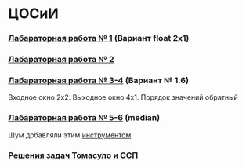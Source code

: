 # ЦОСиИ 
### [Лабараторная работа № 1](https://github.com/andrejHurynovic/bsuirLabs/tree/main/term6/АВП/АВП%2C%20ЛР%20№%201) (Вариант float 2x1)
### [Лабараторная работа № 2](https://github.com/andrejHurynovic/bsuirLabs/tree/main/term6/АВП/АВП%2C%20ЛР%20№%202) 
### [Лабараторная работа № 3-4](https://github.com/andrejHurynovic/bsuirLabs/tree/main/term6/АВП/АВП%2C%20ЛР%20№%203-4) (Вариант № 1.6)
Входное окно 2x2. Выходное окно 4x1. Порядок значений обратный
### [Лабараторная работа № 5-6](https://github.com/andrejHurynovic/bsuirLabs/tree/main/term6/АВП/АВП%2C%20ЛР%20№%205-6) (median)
Шум добавляли этим [инструментом](https://gist.github.com/gutierrezps/f4ddad3bbd2ad5a9b96e3c06378e28b4)
### [Решения задач Томасуло и ССП](https://github.com/andrejHurynovic/bsuirLabs/blob/main/term6/АВП/Томасуло%20и%20ССП.pdf)
